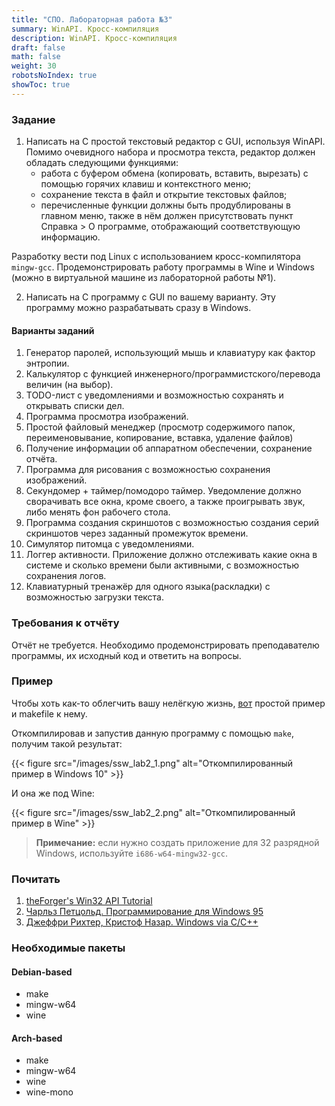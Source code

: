 ```yaml
---
title: "СПО. Лабораторная работа №3"
summary: WinAPI. Кросс-компиляция
description: WinAPI. Кросс-компиляция
draft: false
math: false
weight: 30
robotsNoIndex: true
showToc: true
---
```


### Задание

1. Написать на С простой текстовый редактор с GUI, используя WinAPI. Помимо очевидного набора и просмотра текста, редактор должен обладать следующими функциями:
    * работа с буфером обмена (копировать, вставить, вырезать) c помощью горячих клавиш и контекстного меню;
    * сохранение текста в файл и открытие текстовых файлов;
    * перечисленные функции должны быть продублированы в главном меню, также в нём должен присутствовать пункт Справка > О программе, отображающий соответствующую информацию.

 Разработку вести под Linux c использованием кросс-компилятора `mingw-gcc`. Продемонстрировать работу программы в Wine и Windows (можно в виртуальной машине из лабораторной работы №1).

2. Написать на C программу c GUI по вашему варианту. Эту программу можно разрабатывать сразу в Windows.

#### Варианты заданий

1. Генератор паролей, использующий мышь и клавиатуру как фактор энтропии.
2. Калькулятор с функцией инженерного/программистского/перевода величин (на выбор).
3. TODO-лист с уведомлениями и возможностью сохранять и открывать списки дел.
4. Программа просмотра изображений.
5. Простой файловый менеджер (просмотр содержимого папок, переименовывание, копирование, вставка, удаление файлов)
6. Получение информации об аппаратном обеспечении, сохранение отчёта.
7. Программа для рисования с возможностью сохранения изображений.
8. Секундомер + таймер/помодоро таймер. Уведомление должно сворачивать все окна, кроме своего, а также проигрывать звук, либо менять фон рабочего стола.
9. Программа создания скриншотов с возможностью создания серий скриншотов через заданный промежуток времени.
10. Симулятор питомца с уведомлениями.
11. Логгер активности. Приложение должно отслеживать какие окна в системе и сколько времени были активными, с возможностью сохранения логов.
12. Клавиатурный тренажёр для одного языка(раскладки) с возможностью загрузки текста.

### Требования к отчёту
Отчёт не требуется. Необходимо продемонстрировать преподавателю программы, их исходный код и ответить на вопросы.

### Пример

Чтобы хоть как-то облегчить вашу нелёгкую жизнь, [вот](/ssw/lab03_src.zip) простой пример и makefile к нему.


Откомпилировав и запустив данную программу с помощью `make`, получим такой результат:

{{< figure src="/images/ssw_lab2_1.png" alt="Откомпилированный пример в Windows 10" >}}

И она же под Wine:

{{< figure src="/images/ssw_lab2_2.png" alt="Откомпилированный пример в Wine" >}}

>**Примечание:** если нужно создать приложение для 32 разрядной Windows, используйте `i686-w64-mingw32-gcc`.

### Почитать

1. [theForger's Win32 API Tutorial](/books/ssw/lab03/forgers_win32_tutorial.pdf)
2. [Чарльз Петцольд. Программирование для Windows 95](/books/ssw/lab03/petzold_programming_windows.pdf)
3. [Джеффри Рихтер, Кристоф Назар. Windows via C/C++](/books/ssw/lab03/richter_windows_via_c_cpp.pdf)

### Необходимые пакеты

#### Debian-based

* make
* mingw-w64
* wine

#### Arch-based

* make
* mingw-w64
* wine
* wine-mono
